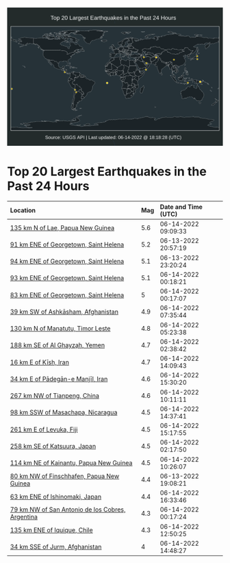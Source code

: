 ![Map](./map.png)

# Top 20 Largest Earthquakes in the Past 24 Hours

| Location | Mag | Date and Time (UTC) |
|:---|:---|:---|
| [135 km N of Lae, Papua New Guinea](https://earthquake.usgs.gov/earthquakes/eventpage/us7000hh98) | 5.6 | 06-14-2022 09:09:33 |
| [91 km ENE of Georgetown, Saint Helena](https://earthquake.usgs.gov/earthquakes/eventpage/us7000hh61) | 5.2 | 06-13-2022 20:57:19 |
| [94 km ENE of Georgetown, Saint Helena](https://earthquake.usgs.gov/earthquakes/eventpage/us7000hh6v) | 5.1 | 06-13-2022 23:20:24 |
| [93 km ENE of Georgetown, Saint Helena](https://earthquake.usgs.gov/earthquakes/eventpage/us7000hh76) | 5.1 | 06-14-2022 00:18:21 |
| [83 km ENE of Georgetown, Saint Helena](https://earthquake.usgs.gov/earthquakes/eventpage/us7000hh75) | 5 | 06-14-2022 00:17:07 |
| [39 km SW of Ashkāsham, Afghanistan](https://earthquake.usgs.gov/earthquakes/eventpage/us7000hh92) | 4.9 | 06-14-2022 07:35:44 |
| [130 km N of Manatutu, Timor Leste](https://earthquake.usgs.gov/earthquakes/eventpage/us7000hh8j) | 4.8 | 06-14-2022 05:23:38 |
| [188 km SE of Al Ghayz̧ah, Yemen](https://earthquake.usgs.gov/earthquakes/eventpage/us7000hh7y) | 4.7 | 06-14-2022 02:38:42 |
| [16 km E of Kīsh, Iran](https://earthquake.usgs.gov/earthquakes/eventpage/us7000hhbb) | 4.7 | 06-14-2022 14:09:43 |
| [34 km E of Pādegān-e Manjīl, Iran](https://earthquake.usgs.gov/earthquakes/eventpage/us7000hhd7) | 4.6 | 06-14-2022 15:30:20 |
| [267 km NW of Tianpeng, China](https://earthquake.usgs.gov/earthquakes/eventpage/us7000hh9y) | 4.6 | 06-14-2022 10:11:11 |
| [98 km SSW of Masachapa, Nicaragua](https://earthquake.usgs.gov/earthquakes/eventpage/us7000hhbg) | 4.5 | 06-14-2022 14:37:41 |
| [261 km E of Levuka, Fiji](https://earthquake.usgs.gov/earthquakes/eventpage/us7000hhd5) | 4.5 | 06-14-2022 15:17:55 |
| [258 km SE of Katsuura, Japan](https://earthquake.usgs.gov/earthquakes/eventpage/us7000hh7v) | 4.5 | 06-14-2022 02:17:50 |
| [114 km NE of Kainantu, Papua New Guinea](https://earthquake.usgs.gov/earthquakes/eventpage/us7000hh9z) | 4.5 | 06-14-2022 10:26:07 |
| [80 km NW of Finschhafen, Papua New Guinea](https://earthquake.usgs.gov/earthquakes/eventpage/us7000hh4z) | 4.4 | 06-13-2022 19:08:21 |
| [63 km ENE of Ishinomaki, Japan](https://earthquake.usgs.gov/earthquakes/eventpage/us7000hhdw) | 4.4 | 06-14-2022 16:33:46 |
| [79 km NW of San Antonio de los Cobres, Argentina](https://earthquake.usgs.gov/earthquakes/eventpage/us7000hh72) | 4.3 | 06-14-2022 00:17:24 |
| [135 km ENE of Iquique, Chile](https://earthquake.usgs.gov/earthquakes/eventpage/us7000hhb3) | 4.3 | 06-14-2022 12:50:25 |
| [34 km SSE of Jurm, Afghanistan](https://earthquake.usgs.gov/earthquakes/eventpage/us7000hhbn) | 4 | 06-14-2022 14:48:27 |
